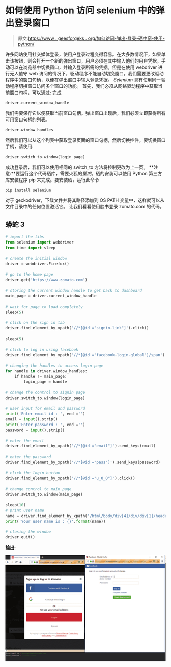 # 如何使用 Python 访问 selenium 中的弹出登录窗口

> 原文:[https://www . geesforgeks . org/如何访问-弹出-登录-硒中窗-使用-python/](https://www.geeksforgeeks.org/how-to-access-popup-login-window-in-selenium-using-python/)

许多网站使用社交媒体登录，使用户登录过程变得容易。在大多数情况下，如果单击该按钮，则会打开一个新的弹出窗口，用户必须在其中输入他们的用户凭据。手动可以在浏览器中切换窗口，并输入登录所需的凭据。但是在使用 webdriver 进行无人值守 web 访问的情况下，驱动程序不能自动切换窗口。我们需要更改驱动程序中的窗口句柄，以便在弹出窗口中输入登录凭据。 *Selenium* 具有使用同一驱动程序切换窗口访问多个窗口的功能。
首先，我们必须从网络驱动程序中获取当前窗口句柄，可以通过:
完成

```py
driver.current_window_handle
```

我们需要保存它以便获取当前窗口句柄。弹出窗口出现后，我们必须立即获得所有可用窗口句柄的列表。

```py
driver.window_handles
```

然后我们可以从这个列表中获取登录页面的窗口句柄，然后切换控件。要切换窗口手柄，请使用:

```py
driver.swtich_to.window(login_page)
```

成功登录后，我们可以使用相同的 switch_to 方法将控制更改为上一页。
**注意:**要运行这个代码硒库，需要火狐的*壁虎*。硒的安装可以使用 Python 第三方库安装程序 pip 来完成。要安装硒，运行此命令

```py
pip install selenium
```

对于 geckodriver，下载文件并将其路径添加到 OS PATH 变量中，这样就可以从文件目录中的任何位置激活它。
让我们看看使用脸书登录 zomato.com 的代码。

## 蟒蛇 3

```py
# import the libs
from selenium import webdriver
from time import sleep

# create the initial window
driver = webdriver.Firefox()

# go to the home page
driver.get('https://www.zomato.com')

# storing the current window handle to get back to dashboard
main_page = driver.current_window_handle

# wait for page to load completely
sleep(5)

# click on the sign in tab
driver.find_element_by_xpath('//*[@id ="signin-link"]').click()

sleep(5)

# click to log in using facebook
driver.find_element_by_xpath('//*[@id ="facebook-login-global"]/span').click()

# changing the handles to access login page
for handle in driver.window_handles:
    if handle != main_page:
        login_page = handle

# change the control to signin page       
driver.switch_to.window(login_page)

# user input for email and password
print('Enter email id : ', end ='')
email = input().strip()
print('Enter password : ', end ='')
password = input().strip()

# enter the email
driver.find_element_by_xpath('//*[@id ="email"]').send_keys(email)

# enter the password
driver.find_element_by_xpath('//*[@id ="pass"]').send_keys(password)

# click the login button
driver.find_element_by_xpath('//*[@id ="u_0_0"]').click()

# change control to main page
driver.switch_to.window(main_page)

sleep(10)
# print user name
name = driver.find_element_by_xpath('/html/body/div[4]/div/div[1]/header/div[2]/div/div/div/div/span').text
print('Your user name is : {}'.format(name))

# closing the window
driver.quit()
```

**输出:**

![](img/1c5a01ddf62f82129d552b7c2692ea4b.png)